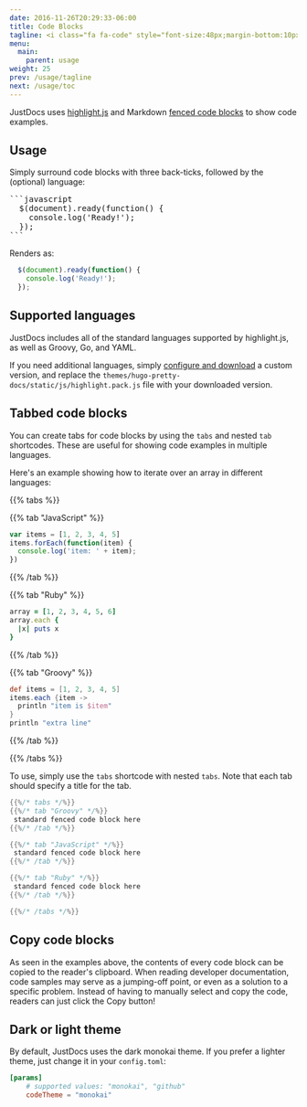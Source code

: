 ```yaml
---
date: 2016-11-26T20:29:33-06:00
title: Code Blocks
tagline: <i class="fa fa-code" style="font-size:48px;margin-bottom:10px;"></i><br/>Show, don't tell.<br/>JustDocs features beautiful code formatting and syntax highlighting. It also supports tabbed code blocks for showing tasks in different langauges, and the ability to copy code blocks to the clipboard.
menu:
  main:
    parent: usage
weight: 25
prev: /usage/tagline
next: /usage/toc
---
```


JustDocs uses [highlight.js](https://highlightjs.org/) and Markdown [fenced code blocks](https://help.github.com/articles/creating-and-highlighting-code-blocks/) to show code examples.

## Usage

Simply surround code blocks with three back-ticks, followed by the (optional) language:

<pre>
```javascript
  $(document).ready(function() {
    console.log('Ready!');
  });
```
</pre>

Renders as:

```javascript
  $(document).ready(function() {
    console.log('Ready!');
  });
```

## Supported languages

JustDocs includes all of the standard languages supported by highlight.js, as well as Groovy, Go, and YAML.

If you need additional languages, simply [configure and download](https://highlightjs.org/download/) a custom version, and replace the `themes/hugo-pretty-docs/static/js/highlight.pack.js` file with your downloaded version.

## Tabbed code blocks

You can create tabs for code blocks by using the ``tabs`` and nested `tab` shortcodes.
These are useful for showing code examples in multiple languages.

Here's an example showing how to iterate over an array in different languages:

{{% tabs %}}

{{% tab "JavaScript" %}}
```javascript
var items = [1, 2, 3, 4, 5]
items.forEach(function(item) {
  console.log('item: ' + item);
})
```
{{% /tab %}}

{{% tab "Ruby" %}}
```ruby
array = [1, 2, 3, 4, 5, 6]
array.each {
  |x| puts x
}
```  
{{% /tab %}}

{{% tab "Groovy" %}}
```groovy
def items = [1, 2, 3, 4, 5]
items.each {item ->
  println "item is $item"
}
println "extra line"
```
{{% /tab %}}

{{% /tabs %}}

To use, simply use the `tabs` shortcode with nested `tabs`.
Note that each tab should specify a title for the tab.

```go
{{%/* tabs */%}}
{{%/* tab "Groovy" */%}}
 standard fenced code block here
{{%/* /tab */%}}

{{%/* tab "JavaScript" */%}}
 standard fenced code block here
{{%/* /tab */%}}

{{%/* tab "Ruby" */%}}
 standard fenced code block here
{{%/* /tab */%}}

{{%/* /tabs */%}}
```

## Copy code blocks

As seen in the examples above, the contents of every code block can be copied to the reader's clipboard.
When reading developer documentation, code samples may serve as a jumping-off point, or even as a solution to a specific problem.
Instead of having to manually select and copy the code, readers can just click the Copy button!

## Dark or light theme

By default, JustDocs uses the dark monokai theme.
If you prefer a lighter theme, just change it in your `config.toml`:

```toml
[params]
    # supported values: "monokai", "github"
    codeTheme = "monokai"
```
